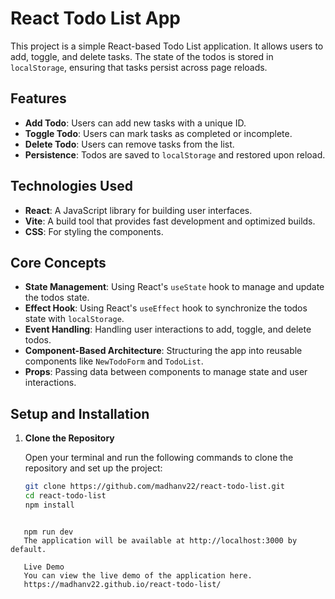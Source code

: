 # React Todo List App

This project is a simple React-based Todo List application. It allows users to add, toggle, and delete tasks. The state of the todos is stored in `localStorage`, ensuring that tasks persist across page reloads.

## Features

- **Add Todo**: Users can add new tasks with a unique ID.
- **Toggle Todo**: Users can mark tasks as completed or incomplete.
- **Delete Todo**: Users can remove tasks from the list.
- **Persistence**: Todos are saved to `localStorage` and restored upon reload.

## Technologies Used

- **React**: A JavaScript library for building user interfaces.
- **Vite**: A build tool that provides fast development and optimized builds.
- **CSS**: For styling the components.

## Core Concepts

- **State Management**: Using React's `useState` hook to manage and update the todos state.
- **Effect Hook**: Using React's `useEffect` hook to synchronize the todos state with `localStorage`.
- **Event Handling**: Handling user interactions to add, toggle, and delete todos.
- **Component-Based Architecture**: Structuring the app into reusable components like `NewTodoForm` and `TodoList`.
- **Props**: Passing data between components to manage state and user interactions.

## Setup and Installation

1. **Clone the Repository**

   Open your terminal and run the following commands to clone the repository and set up the project:

   ```bash
   git clone https://github.com/madhanv22/react-todo-list.git
   cd react-todo-list
   npm install


```Start the Development Server

   npm run dev
   The application will be available at http://localhost:3000 by default.

   Live Demo
   You can view the live demo of the application here.
   https://madhanv22.github.io/react-todo-list/
